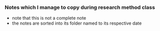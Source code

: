 ### Notes which I manage to copy during research method class
- note that this is not a complete note
- the notes are sorted into its folder named to its respective date
